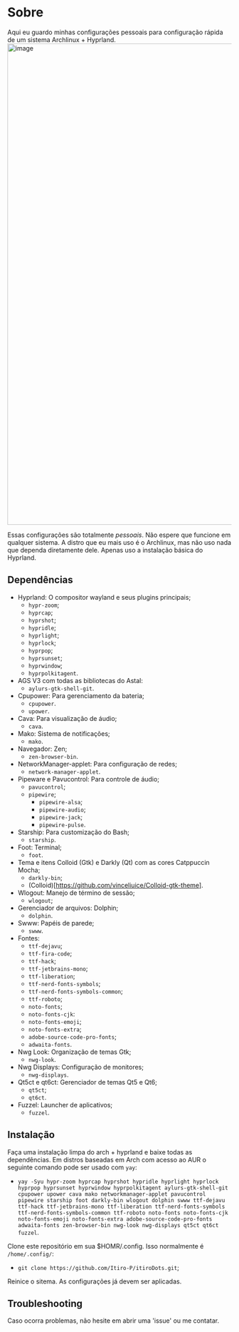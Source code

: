 # Sobre

Aqui eu guardo minhas configurações pessoais para configuração rápida de um sistema Archlinux + Hyprland.
<img width="1920" height="1080" alt="image" src="https://github.com/user-attachments/assets/1eba113f-37ed-4c71-a401-90c33e70b968" />

Essas configurações são totalmente *pessoais*. Não espere que funcione em qualquer sistema.
A distro que eu mais uso é o Archlinux, mas não uso nada que dependa diretamente dele. Apenas uso a instalação básica do Hyprland.

## Dependências

- Hyprland: O compositor wayland e seus plugins principais;
  - `hypr-zoom`;
  - `hyprcap`;
  - `hyprshot`;
  - `hypridle`;
  - `hyprlight`;
  - `hyprlock`;
  - `hyprpop`;
  - `hyprsunset`;
  - `hyprwindow`;
  - `hyprpolkitagent`.
- AGS V3 com todas as bibliotecas do Astal:
  - `aylurs-gtk-shell-git`.
- Cpupower: Para gerenciamento da bateria;
  - `cpupower`.
  - `upower`.
- Cava: Para visualização de áudio;
  - `cava`.
- Mako: Sistema de notificações;
  - `mako`.
- Navegador: Zen;
  - `zen-browser-bin`.
- NetworkManager-applet: Para configuração de redes;
  - `network-manager-applet`.
- Pipeware e Pavucontrol: Para controle de áudio;
  - `pavucontrol`;
  - `pipewire`;
    - `pipewire-alsa`;
    - `pipewire-audio`;
    - `pipewire-jack`;
    - `pipewire-pulse`.
- Starship: Para customização do Bash;
  - `starship`.
- Foot: Terminal;
  - `foot`.
- Tema e itens Colloid (Gtk) e Darkly (Qt) com as cores Catppuccin Mocha;
  - `darkly-bin`;
  - (Colloid)[https://github.com/vinceliuice/Colloid-gtk-theme].
- Wlogout: Manejo de término de sessão;
  - `wlogout`;
- Gerenciador de arquivos: Dolphin;
  - `dolphin`.
- Swww: Papéis de parede;
  - `swww`.
- Fontes:
  - `ttf-dejavu`;
  - `ttf-fira-code`;
  - `ttf-hack`;
  - `ttf-jetbrains-mono`;
  - `ttf-liberation`;
  - `ttf-nerd-fonts-symbols`;
  - `ttf-nerd-fonts-symbols-common`;
  - `ttf-roboto`;
  - `noto-fonts`;
  - `noto-fonts-cjk`:
  - `noto-fonts-emoji`;
  - `noto-fonts-extra`;
  - `adobe-source-code-pro-fonts`;
  - `adwaita-fonts`.
- Nwg Look: Organização de temas Gtk;
  - `nwg-look`.
- Nwg Displays: Configuração de monitores;
  - `nwg-displays`.
- Qt5ct e qt6ct: Gerenciador de temas Qt5 e Qt6;
  - `qt5ct`;
  - `qt6ct`.
- Fuzzel: Launcher de aplicativos;
  - `fuzzel`. 

## Instalação

Faça uma instalação limpa do arch + hyprland e baixe todas as dependências. Em distros baseadas em Arch com acesso ao AUR o seguinte comando pode ser usado com `yay`:
- `yay -Syu hypr-zoom hyprcap hyprshot hypridle hyprlight hyprlock hyprpop hyprsunset hyprwindow hyprpolkitagent aylurs-gtk-shell-git cpupower upower cava mako networkmanager-applet pavucontrol pipewire starship foot darkly-bin wlogout dolphin swww ttf-dejavu ttf-hack ttf-jetbrains-mono ttf-liberation ttf-nerd-fonts-symbols ttf-nerd-fonts-symbols-common ttf-roboto noto-fonts noto-fonts-cjk noto-fonts-emoji noto-fonts-extra adobe-source-code-pro-fonts adwaita-fonts zen-browser-bin nwg-look nwg-displays qt5ct qt6ct fuzzel`.

Clone este repositório em sua $HOMR/.config. Isso normalmente é `/home/.config/`:
 - `git clone https://github.com/Itiro-P/itiroDots.git`;

Reinice o sitema. As configurações já devem ser aplicadas.

## Troubleshooting

Caso ocorra problemas, não hesite em  abrir uma 'issue' ou me contatar.
